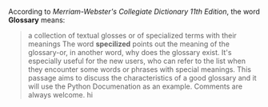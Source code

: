 According to *Merriam-Webster's Collegiate Dictionary 11th Edition*, the word **Glossary** means:
>a collection of textual glosses or of specialized terms with their meanings
The word **specilized** points out the meaning of the glossary-or, in another word, why does the glossary exist. 
It's especially useful for the new users, who can refer to the list when they encounter some words or phrases with special meanings. 
This passage aims to discuss the characteristics of a good glossary and it will use the Python Documenation as an example. 
Comments are always welcome. 
hi
